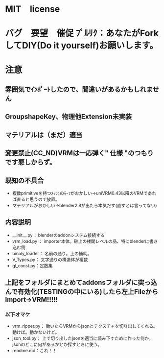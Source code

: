 # MIT　license　
# バグ　要望　催促 ﾌﾟﾙﾘｸ：あなたがForkしてDIY(Do it yourself)お願いします。
# 注意
## 雰囲気でｲﾝﾎﾟｰﾄしたので、間違いがあるかもしれません
## GroupshapeKey、物理他Extension未実装
## マテリアルは（まだ）適当
## 変更禁止(CC_ND)VRMは一応弾く" 仕様 "のつもりです悪しからず。

## 既知の不具合　
 - 複数primitiveを持つﾒｯｼｭのﾓｰﾌがおかしい->uniVRM0.43以降のVRMであれば直ると思うので放置。
 - マテリアルがおかしい->blender2.8が出たら本気だす(直すとは言ってない)

## 内容説明
-  \_\_init\_\_.py ：blenderのaddonシステム接続する<br>
-  vrm_load.py ： importer本体。砂上の楼閣レベルの品、特にblenderに書き込む側<br>
-  binaly_loader： 名前の通り。上の補助。<br>
-  V_Types.py： 文字通りの構造体が複数<br>
-  gl_const.py：定数集<br>
## 上記をフォルダにまとめてaddonsフォルダに突っ込んで有効化(TESTINGの中にいる)したら左上FileからImport->VRM!!!!!
### 以下オマケ

- vrm_ripper.py： 動いたらVRMからjsonとテクスチャを切り出してくれる。動けば。動かないけど。
- json_tool.py： 上で切り出したjsonを適当に読み下すために作った何か。jsonのどこに何があるかとか探すときに使う。
- readme.md：これ！！